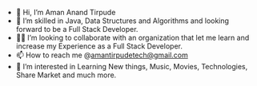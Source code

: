 - 👋 Hi, I’m Aman Anand Tirpude
- 🌱 I’m skilled in Java, Data Structures and Algorithms and looking forward to be a Full Stack Developer.
- 👯‍♂️ I’m looking to collaborate with an organization that let me learn and increase my Experience as a Full Stack Developer. 
- 📫 How to reach me @amantirpudetech@gmail.com
- 👀 I’m interested in Learning New things, Music, Movies, Technologies, Share Market and much more.

<!---
amantirpude/amantirpude is a ✨ special ✨ repository because its `README.md` (this file) appears on your GitHub profile.
You can click the Preview link to take a look at your changes.
--->
